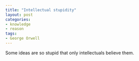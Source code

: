 ```yaml
---
title: "Intellectual stupidity"
layout: post
categories:
- knowledge
- reason
tags:
- George Orwell
---
```


Some ideas are so stupid that only intellectuals believe them.